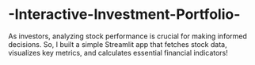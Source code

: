 # -Interactive-Investment-Portfolio-
As investors, analyzing stock performance is crucial for making informed decisions. So, I built a simple Streamlit app that fetches stock data, visualizes key metrics, and calculates essential financial indicators! 
